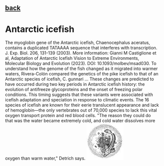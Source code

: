 ## [back](../index.md) 
# Antarctic icefish
The myoglobin gene of the Antarctic icefish, Chaenocephalus aceratus, contains a duplicated TATAAAA sequence that interferes with transcription. J. Exp. Biol. 206, 131-139 (2003). More information: Gianni M Castiglione et al, Adaptation of Antarctic Icefish Vision to Extreme Environments, Molecular Biology and Evolution (2023). DOI: 10.1093/molbev/msad030. To understand how the genome of the fish changed as it migrated into warmer waters, Rivera-Colón compared the genetics of the pike icefish to that of an Antarctic species of icefish, C. gunnari ... These changes are predicted to have occurred during two key periods in Antarctic icefish history: the evolution of antifreeze glycoproteins and the onset of freezing polar conditions. This timing suggests that these variants were associated with icefish adaptation and speciation in response to climatic events. The 16 species of icefish are known for their eerie translucent appearance and lack of hemoglobin—the only vertebrates out of 70,000 species to lack this vital oxygen transport protein and red blood cells. "The reason they could do that was the water became extremely cold, and cold water dissolves more oxygen than warm water," Detrich says.
![zdjecie ryby :)](../fotki/Antarctic_icefish.jpg)
